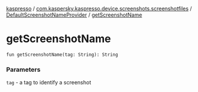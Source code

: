 [kaspresso](../../index.md) / [com.kaspersky.kaspresso.device.screenshots.screenshotfiles](../index.md) / [DefaultScreenshotNameProvider](index.md) / [getScreenshotName](./get-screenshot-name.md)

# getScreenshotName

`fun getScreenshotName(tag: String): String`

### Parameters

`tag` - a tag to identify a screenshot